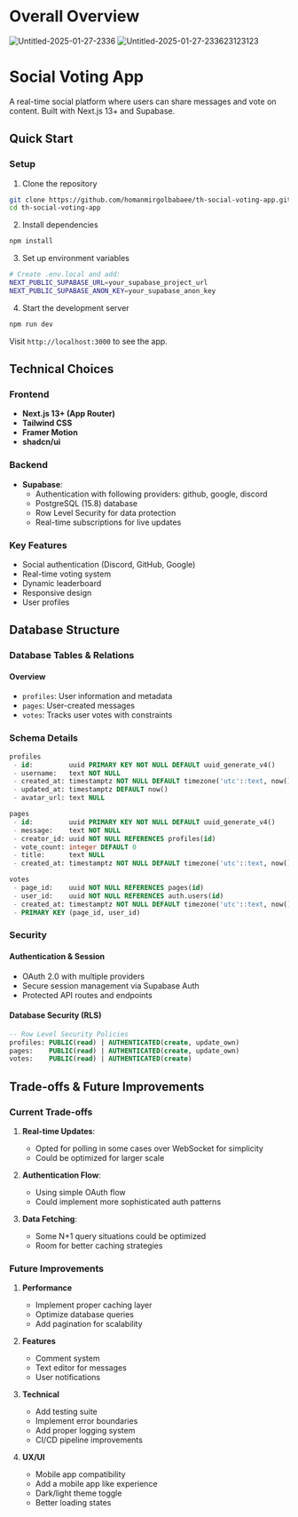  
# Overall Overview
![Untitled-2025-01-27-2336](https://github.com/user-attachments/assets/182111d1-ac6c-4397-ad21-5fd2734e13ce)
![Untitled-2025-01-27-233623123123](https://github.com/user-attachments/assets/1b0ce55c-e0ca-43ca-90ba-1880a397eefa)

# Social Voting App

A real-time social platform where users can share messages and vote on content. Built with Next.js 13+ and Supabase.

## Quick Start

### Setup

1. Clone the repository
```bash
git clone https://github.com/homanmirgolbabaee/th-social-voting-app.git
cd th-social-voting-app
```

2. Install dependencies
```bash
npm install
```

3. Set up environment variables
```bash
# Create .env.local and add:
NEXT_PUBLIC_SUPABASE_URL=your_supabase_project_url
NEXT_PUBLIC_SUPABASE_ANON_KEY=your_supabase_anon_key
```

4. Start the development server
```bash
npm run dev
```

Visit `http://localhost:3000` to see the app.

## Technical Choices

### Frontend
- **Next.js 13+ (App Router)**
- **Tailwind CSS**
- **Framer Motion**
- **shadcn/ui**

### Backend
- **Supabase**: 
  - Authentication with following providers: github, google, discord
  - PostgreSQL (15.8) database
  - Row Level Security for data protection
  - Real-time subscriptions for live updates

### Key Features
- Social authentication (Discord, GitHub, Google)
- Real-time voting system
- Dynamic leaderboard
- Responsive design
- User profiles

## Database Structure

### Database Tables & Relations

#### Overview
- `profiles`: User information and metadata
- `pages`: User-created messages
- `votes`: Tracks user votes with constraints

### Schema Details
```sql
profiles
 - id:         uuid PRIMARY KEY NOT NULL DEFAULT uuid_generate_v4()
 - username:   text NOT NULL
 - created_at: timestamptz NOT NULL DEFAULT timezone('utc'::text, now())
 - updated_at: timestamptz DEFAULT now()
 - avatar_url: text NULL

pages
 - id:         uuid PRIMARY KEY NOT NULL DEFAULT uuid_generate_v4()
 - message:    text NOT NULL
 - creator_id: uuid NOT NULL REFERENCES profiles(id)
 - vote_count: integer DEFAULT 0
 - title:      text NULL
 - created_at: timestamptz NOT NULL DEFAULT timezone('utc'::text, now())

votes
 - page_id:    uuid NOT NULL REFERENCES pages(id)
 - user_id:    uuid NOT NULL REFERENCES auth.users(id)
 - created_at: timestamptz NOT NULL DEFAULT timezone('utc'::text, now())
 - PRIMARY KEY (page_id, user_id) 
```


### Security

#### Authentication & Session
- OAuth 2.0 with multiple providers
- Secure session management via Supabase Auth
- Protected API routes and endpoints

#### Database Security (RLS)
```sql
-- Row Level Security Policies
profiles: PUBLIC(read) | AUTHENTICATED(create, update_own)
pages:    PUBLIC(read) | AUTHENTICATED(create, update_own)
votes:    PUBLIC(read) | AUTHENTICATED(create)
```


## Trade-offs & Future Improvements

### Current Trade-offs
1. **Real-time Updates**: 
   - Opted for polling in some cases over WebSocket for simplicity
   - Could be optimized for larger scale

2. **Authentication Flow**:
   - Using simple OAuth flow
   - Could implement more sophisticated auth patterns

3. **Data Fetching**:
   - Some N+1 query situations could be optimized
   - Room for better caching strategies

### Future Improvements

1. **Performance**
   - Implement proper caching layer
   - Optimize database queries
   - Add pagination for scalability

2. **Features**
   - Comment system
   - Text editor for messages
   - User notifications


3. **Technical**
   - Add testing suite
   - Implement error boundaries
   - Add proper logging system
   - CI/CD pipeline improvements

4. **UX/UI**
   - Mobile app compatibility
   - Add a mobile app like experience 
   - Dark/light theme toggle
   - Better loading states
